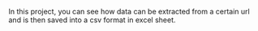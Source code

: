 In this project, you can see how data can be extracted from a certain url and is then saved into a csv format in excel sheet.
